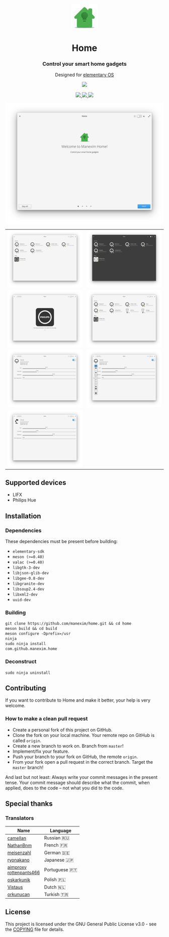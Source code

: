 <div align="center">
  <span align="center"> <img width="80" height="80" class="center" src="data/icons/128/com.github.manexim.home.svg" alt="Icon"></span>
  <h1 align="center">Home</h1>
  <h3 align="center">Control your smart home gadgets</h3>
  <p align="center">Designed for <a href="https://elementary.io">elementary OS</a></p>
</div>

<p align="center">
  <a href="https://appcenter.elementary.io/com.github.manexim.home" target="_blank">
    <img src="https://appcenter.elementary.io/badge.svg">
  </a>
</p>

<p align="center">
  <a href="https://travis-ci.org/manexim/home">
    <img src="https://img.shields.io/travis/manexim/home.svg">
  </a>
  <a href="https://github.com/manexim/home/releases/">
    <img src="https://img.shields.io/github/release/manexim/home.svg">
  </a>
  <a href="https://github.com/manexim/home/blob/master/COPYING">
    <img src="https://img.shields.io/github/license/manexim/home.svg">
  </a>
</p>

<p align="center">
  <img src="data/screenshots/000.png">
  <table>
    <tr>
      <td>
        <img src="data/screenshots/001.png">
      </td>
      <td>
        <img src="data/screenshots/002.png">
      </td>
    </tr>
    <tr>
      <td>
        <img src="data/screenshots/003.png">
      </td>
      <td>
        <img src="data/screenshots/004.png">
      </td>
    </tr>
    <tr>
      <td>
        <img src="data/screenshots/005.png">
      </td>
      <td>
        <img src="data/screenshots/006.png">
      </td>
    </tr>
    <tr>
      <td>
        <img src="data/screenshots/007.png">
      </td>
    </tr>
  </table>
</p>

## Supported devices

<ul>
  <li>LIFX</li>
  <li>Philips Hue</li>
</ul>

## Installation

### Dependencies
These dependencies must be present before building:
 - `elementary-sdk`
 - `meson (>=0.40)`
 - `valac (>=0.40)`
 - `libgtk-3-dev`
 - `libjson-glib-dev`
 - `libgee-0.8-dev`
 - `libgranite-dev`
 - `libsoup2.4-dev`
 - `libxml2-dev`
 - `uuid-dev`

### Building

```
git clone https://github.com/manexim/home.git && cd home
meson build && cd build
meson configure -Dprefix=/usr
ninja
sudo ninja install
com.github.manexim.home
```

### Deconstruct

```
sudo ninja uninstall
```

## Contributing

If you want to contribute to Home and make it better, your help is very welcome.

### How to make a clean pull request

- Create a personal fork of this project on GitHub.
- Clone the fork on your local machine. Your remote repo on GitHub is called `origin`.
- Create a new branch to work on. Branch from `master`!
- Implement/fix your feature.
- Push your branch to your fork on GitHub, the remote `origin`.
- From your fork open a pull request in the correct branch. Target the `master` branch!

And last but not least: Always write your commit messages in the present tense.
Your commit message should describe what the commit, when applied, does to the code – not what you did to the code.

## Special thanks

### Translators

| Name                                                                                           | Language     |
| ---------------------------------------------------------------------------------------------- | ------------ |
| [camellan](https://github.com/camellan)                                                        | Russian 🇷🇺    |
| [NathanBnm](https://github.com/NathanBnm)                                                      | French 🇫🇷     |
| [meisenzahl](https://github.com/meisenzahl)                                                    | German 🇩🇪     |
| [ryonakano](https://github.com/ryonakano)                                                      | Japanese 🇯🇵   |
| [aimproxy](https://github.com/aimproxy)<br>[rottenpants466](https://github.com/rottenpants466) | Portuguese 🇵🇹 |
| [oskarkunik](https://github.com/oskarkunik)                                                    | Polish 🇵🇱     |
| [Vistaus ](https://github.com/Vistausk)                                                        | Dutch 🇳🇱      |
| [orkunucan](https://github.com/orkunucan)                                                      | Turkish 🇹🇷    |

## License

This project is licensed under the GNU General Public License v3.0 - see the [COPYING](COPYING) file for details.
